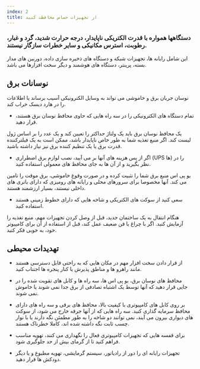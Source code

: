 ```yaml
---
index: 2
title: از تجهیزات حساس محافظت کنید
---
```

### دستگاهها همواره با قدرت الکتریکی ناپایدار، درجه حرارت شدید، گرد و غبار، رطوبت، استرس مکانیکی و سایر خطرات سازگار نیستند.

این شامل رایانه ها، تجهیزات شبکه و دستگاه های ذخیره سازی داده، دوربین های مدار بسته، پرینتر، دستگاه های هوشمند و دیگر سخت افزارها می باشد.

## نوسانات برق

نوسان جریان برق و خاموشی می تواند به وسایل الکترونیکی آسیب برساند یا اطلاعات را در هارد دیسک خراب کند.

- تمام دستگاه های الکترونیکی را در سه راه هایی که حاوی محافظ نوسان برق هستند، قرار دهید.

یک محافظ نوسان برق باید یک ولتاژ حداکثر را تعیین کند و یک عدد را بر اساس ژول لیست کند. اگر منبع تغذیه شما به طور خاص ناپایدار باشد، ممکن است به یک فیلترکننده قدرت برق یا یک تنظیم کننده برق نیز نیاز داشته باشید.

- اگر از پس هزینه های آنها بر می آیید، نصب لوازم برق اضطراری (UPS ها) را در نظر بگیرید و از آن ها به جای محافظ های معمولی استفاده کنید.

یو پی اس منبع برق شما را تثبیت کرده و در صورت وقوع خاموشی، برق موقت را تامین می کند. آنها مخصوصا برای سرورهای محلی و رایانه های رومیزی که دارای باتری های داخلی نیستند، بسیار ارزشمند هستند.

- سعی کنید از سوکت های الکتریکی و شاخه هایی که دارای خطوط زمینی هستند استفاده کنید.

هنگام انتقال به یک ساختمان جدید، قبل از وصل کردن تجهیزات مهم، منبع تغذیه را آزمایش کنید. اگر با چراغ یا فن ضعیف عمل کند، قبل از استفاده از آن برای کامپیوتر خود، به خوبی فکر کنید.

## تهدیدات محیطی

- از قرار دادن سخت افزار مهم در مکان هایی که به راحتی قابل دسترسی هستند مانند راهرو ها و مناطق پذیرش یا کنار پنجره ها اجتناب کنید.

- محافظ های نوسان برق، یو پی اس ها، سه راه ها و کابل های تقویت شده را در جایی قرار دهید که آنها توسط یک اشتباه تصادفی از برق جدا نمی شوند یا خاموش نمی شوند.

- بر روی کابل های کامپیوتری با کیفیت بالا، محافظ های برقی و سه راه های دارای محافظ سرمایه گذاری کنید. سه راه هایی که از آنها جرقه خارج می شود، از سوکت های دیواری بیرون می آیند، نمی توانند دو شاخه را به طور مطمئن نگه دارند یا با نوار چسب ثابت نگه داشته شده اند، کاملا خطرناک هستند.

- برای قفسه هایی که تجهیزات کامپیوتری فعال را نگهداری می کنند، تهویه مناسب فراهم کنید تا از گرمای بیش از حد جلوگیری شود.

- تجهیزات رایانه ای را دور از رادیاتور، سیستم گرمایشی، تهویه مطبوع و یا دیگر دودکش ها قرار دهید.